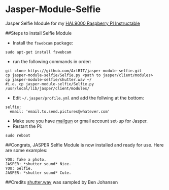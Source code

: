 Jasper-Module-Selfie
======================

Jasper Selfie Module for my [HAL9000 Raspberry PI Instructable](http://www.instructables.com/id/RaspberryPI-HAL9000/)

##Steps to install Selfie Module

* Install the `fswebcam` package:
```
sudo apt-get install fswebcam
```
* run the following commands in order:
```
git clone https://github.com/ArtBIT/jasper-module-selfie.git
cp jasper-module-selfie/Selfie.py <path to jasper/client/modules>
cp jasper-module-selfie/shutter.wav ~/
#i.e. cp jasper-module-selfie/Selfie.py /usr/local/lib/jasper/client/modules/
```
* Edit `~/.jasper/profile.yml` and add the follwing at the bottom:
```
selfie:
  email: 'email.to.send.pictures@whatever.com'
```
* Make sure you have [mailgun](http://jasperproject.github.io/documentation/configuration/#mailgun) or gmail account set-up for Jasper.
* Restart the Pi:
```
sudo reboot
```
##Congrats, JASPER Selfie Module is now installed and ready for use.
Here are some examples:
```
YOU: Take a photo.
JASPER: *shutter sound* Nice.
YOU: Selfie.
JASPER: *shutter sound* Cute.
```

##Credits
[shutter.wav](https://www.freesound.org/people/benjohansen/sounds/87149/) was sampled by Ben Johansen 
